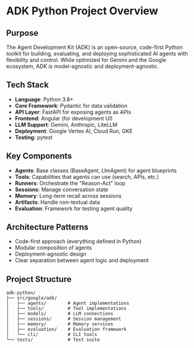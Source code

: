# ADK Python Project Overview

## Purpose
The Agent Development Kit (ADK) is an open-source, code-first Python toolkit for building, evaluating, and deploying sophisticated AI agents with flexibility and control. While optimized for Gemini and the Google ecosystem, ADK is model-agnostic and deployment-agnostic.

## Tech Stack
- **Language**: Python 3.8+
- **Core Framework**: Pydantic for data validation
- **API Layer**: FastAPI for exposing agents as APIs
- **Frontend**: Angular (for development UI)
- **LLM Support**: Gemini, Anthropic, LiteLLM
- **Deployment**: Google Vertex AI, Cloud Run, GKE
- **Testing**: pytest

## Key Components
- **Agents**: Base classes (BaseAgent, LlmAgent) for agent blueprints
- **Tools**: Capabilities that agents can use (search, APIs, etc.)
- **Runners**: Orchestrate the "Reason-Act" loop
- **Sessions**: Manage conversation state
- **Memory**: Long-term recall across sessions
- **Artifacts**: Handle non-textual data
- **Evaluation**: Framework for testing agent quality

## Architecture Patterns
- Code-first approach (everything defined in Python)
- Modular composition of agents
- Deployment-agnostic design
- Clear separation between agent logic and deployment

## Project Structure
```
adk-python/
├── src/google/adk/
│   ├── agents/        # Agent implementations
│   ├── tools/         # Tool implementations
│   ├── models/        # LLM connections
│   ├── sessions/      # Session management
│   ├── memory/        # Memory services
│   ├── evaluation/    # Evaluation framework
│   └── cli/           # CLI tools
└── tests/             # Test suite
```